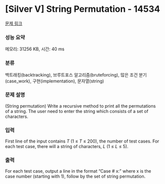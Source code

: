 # [Silver V] String Permutation - 14534 

[문제 링크](https://www.acmicpc.net/problem/14534) 

### 성능 요약

메모리: 31256 KB, 시간: 40 ms

### 분류

백트래킹(backtracking), 브루트포스 알고리즘(bruteforcing), 많은 조건 분기(case_work), 구현(implementation), 문자열(string)

### 문제 설명

<p>(String permutation) Write a recursive method to print all the permutations of a string. The user need to enter the string which consists of a set of characters.</p>

### 입력 

 <p>First line of the input contains <em>T</em> (1 ≤ <em>T</em> ≤ 200), the number of test cases. For each test case, there will a string of characters, <em>L</em> (1 ≤ <em>L</em> ≤ 5).</p>

### 출력 

 <p>For each test case, output a line in the format “Case # x:” where x is the case number (starting with 1), follow by the set of string permutation.</p>

